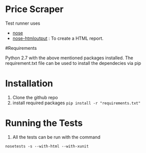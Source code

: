 # Price Scraper

Test runner uses
* [nose](https://nose.readthedocs.org/en/latest/)
* [nose-htmloutput](https://pypi.python.org/pypi/nose-htmloutput) : To create a HTML report.

#Requirements

Python 2.7 with the above mentioned packages installed. The requirement.txt file can be used to install the dependecies via pip

# Installation

1. Clone the github repo
2. install required packages 
	`pip install -r "requirements.txt"`


# Running the Tests

1. All the tests can be run with the command

`nosetests -s --with-html --with-xunit`
